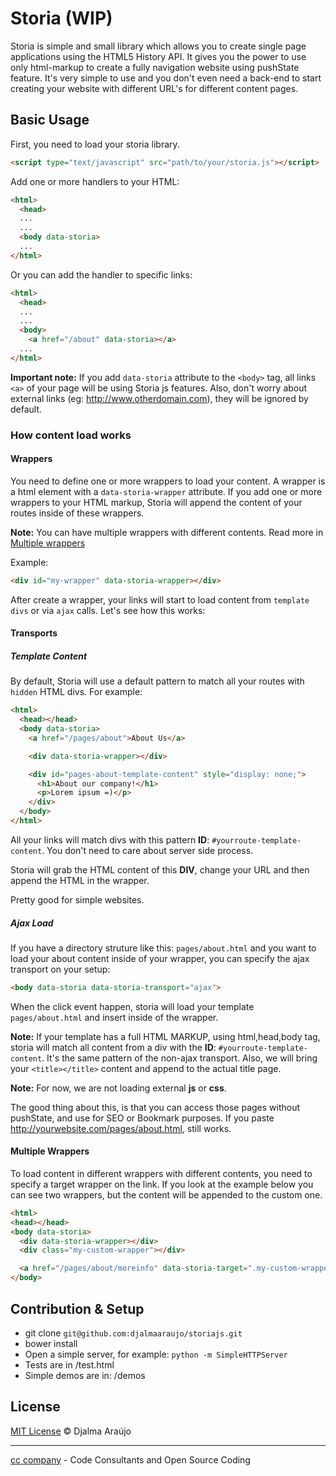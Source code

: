 # Storia (WIP)
Storia is simple and small library which allows you to create single page applications using the HTML5 History API. It gives you the power to use only html-markup to create a fully navigation website using pushState feature. It's very simple to use and you don't even need a back-end to start creating your website with different URL's for different content pages.

## Basic Usage
First, you need to load your storia library.

```html
<script type="text/javascript" src="path/to/your/storia.js"></script>
```

Add one or more handlers to your HTML:

```html
<html>
  <head>
  ...
  ...
  <body data-storia>
  ...
</html>
```

Or you can add the handler to specific links:

```html
<html>
  <head>
  ...
  ...
  <body>
    <a href="/about" data-storia></a>
  ...
</html>
```

**Important note:** If you add ```data-storia``` attribute to the ```<body>``` tag, all links ```<a>``` of your page will be using Storia js features. Also, don't worry about external links (eg: http://www.otherdomain.com), they will be ignored by default.

### How content load works
#### Wrappers
You need to define one or more wrappers to load your content. A wrapper is a html element with a ```data-storia-wrapper``` attribute. If you add one or more wrappers to your HTML markup, Storia will append the content of your routes inside of these wrappers.

**Note:** You can have multiple wrappers with different contents. Read more in [Multiple wrappers](http://waitiingfor.com/#multiple-rappers)

Example:

```html
<div id="my-wrapper" data-storia-wrapper></div>
```

After create a wrapper, your links will start to load content from ```template divs``` or via ```ajax``` calls. Let's see how this works:

#### Transports
##### Template Content

By default, Storia will use a default pattern to match all your routes with ```hidden``` HTML divs. For example:

```html
<html>
  <head></head>
  <body data-storia>
    <a href="/pages/about">About Us</a>

    <div data-storia-wrapper></div>

    <div id="pages-about-template-content" style="display: none;">
      <h1>About our company!</h1>
      <p>Lorem ipsum =)</p>
    </div>
  </body>
</html>
```

All your links will match divs with this pattern **ID**: ```#yourroute-template-content```. You don't need to care about server side process.

Storia will grab the HTML content of this **DIV**, change your URL and then append the HTML in the wrapper.

Pretty good for simple websites.

##### Ajax Load
If you have a directory struture like this: ```pages/about.html``` and you want to load your about content inside of your wrapper, you can specify the ajax transport on your setup:

```html
<body data-storia data-storia-transport="ajax">
```

When the click event happen, storia will load your template ```pages/about.html``` and insert inside of the wrapper.

**Note:** If your template has a full HTML MARKUP, using html,head,body tag, storia will match all content from a div with the **ID**: ```#yourroute-template-content```. It's the same pattern of the non-ajax transport. Also, we will bring your ```<title></title>``` content and append to the actual title page.

**Note:** For now, we are not loading external **js** or **css**.

The good thing about this, is that you can access those pages without pushState, and use for SEO or Bookmark purposes. If you paste http://yourwebsite.com/pages/about.html, still works.

#### Multiple Wrappers
To load content in different wrappers with different contents, you need to specify a target wrapper on the link. If you look at the example below you can see two wrappers, but the content will be appended to the custom one.

```html
<html>
<head></head>
<body data-storia>
  <div data-storia-wrapper></div>
  <div class="my-custom-wrapper"></div>

  <a href="/pages/about/moreinfo" data-storia-target=".my-custom-wrapper"></a>
</body>
```

## Contribution & Setup
* git clone ```git@github.com:djalmaaraujo/storiajs.git```
* bower install
* Open a simple server, for example: ```python -m SimpleHTTPServer```
* Tests are in /test.html
* Simple demos are in: /demos

## License

[MIT License](http://djalmaarajo.mit-license.org/) © Djalma Araújo

---------------------------
[cc company](http://nossomos.cc) - Code Consultants and Open Source Coding
